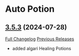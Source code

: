 # Auto Potion

## [3.5.3](https://github.com/ollidiemaus/AutoPotion/tree/3.5.3) (2024-07-28)
[Full Changelog](https://github.com/ollidiemaus/AutoPotion/compare/3.5.2...3.5.3) [Previous Releases](https://github.com/ollidiemaus/AutoPotion/releases)

- added algari Healing Potions  
